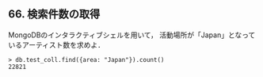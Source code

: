 ## 66. 検索件数の取得
MongoDBのインタラクティブシェルを用いて，
活動場所が「Japan」となっているアーティスト数を求めよ．

```
> db.test_coll.find({area: "Japan"}).count()
22821
```